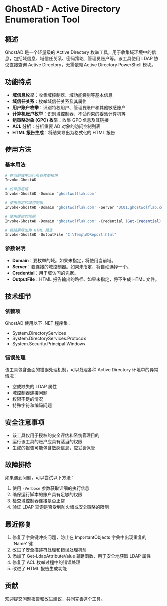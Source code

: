 # GhostAD - Active Directory Enumeration Tool

## 概述

GhostAD 是一个轻量级的 Active Directory 枚举工具，用于收集域环境中的信息，包括域信息、域信任关系、密码策略、管理员账户等。该工具使用 LDAP 协议直接查询 Active Directory，无需依赖 Active Directory PowerShell 模块。

## 功能特点

- **域信息枚举**：收集域控制器、域功能级别等基本信息
- **域信任关系**：枚举域信任关系及其属性
- **用户账户枚举**：识别特权用户、管理员账户和其他敏感账户
- **计算机账户枚举**：识别域控制器、不受约束的委派计算机等
- **组策略对象 (GPO) 枚举**：收集 GPO 信息及其链接
- **ACL 分析**：分析重要 AD 对象的访问控制列表
- **HTML 报告生成**：将结果导出为格式化的 HTML 报告

## 使用方法

### 基本用法

```powershell
# 在当前域中运行所有枚举模块
Invoke-GhostAD

# 枚举指定域
Invoke-GhostAD -Domain 'ghostwolflab.com'

# 使用指定的域控制器
Invoke-GhostAD -Domain 'ghostwolflab.com' -Server 'DC01.ghostwolflab.com'

# 使用提供的凭据
Invoke-GhostAD -Domain 'ghostwolflab.com' -Credential (Get-Credential)

# 将结果导出为 HTML 报告
Invoke-GhostAD -OutputFile "C:\Temp\ADReport.html"
```

### 参数说明

- **Domain**：要枚举的域。如果未指定，将使用当前域。
- **Server**：要连接的域控制器。如果未指定，将自动选择一个。
- **Credential**：用于域访问的凭据。
- **OutputFile**：HTML 报告输出的路径。如果未指定，将不生成 HTML 文件。

## 技术细节

### 依赖项

GhostAD 使用以下 .NET 程序集：

- System.DirectoryServices
- System.DirectoryServices.Protocols
- System.Security.Principal.Windows

### 错误处理

该工具包含全面的错误处理机制，可以处理各种 Active Directory 环境中的异常情况：

- 空或缺失的 LDAP 属性
- 域控制器连接问题
- 权限不足的情况
- 特殊字符和编码问题

## 安全注意事项

- 该工具仅用于授权的安全评估和系统管理目的
- 运行该工具的账户应具有适当的权限
- 生成的报告可能包含敏感信息，应妥善保管

## 故障排除

如果遇到问题，可以尝试以下方法：

1. 使用 `-Verbose` 参数获取详细的执行信息
2. 确保运行脚本的账户具有足够的权限
3. 检查域控制器连接是否正常
4. 验证 LDAP 查询是否受到防火墙或安全策略的限制

## 最近修复

1. 修复了字典键冲突问题，防止在 ImportantObjects 字典中出现重复的 'Name' 键
2. 改进了安全描述符处理和错误处理机制
3. 添加了 Get-LdapAttributeValue 辅助函数，用于安全地获取 LDAP 属性
4. 修复了 ACL 枚举过程中的错误处理
5. 改进了 HTML 报告生成功能

## 贡献

欢迎提交问题报告和改进建议，共同完善这个工具。
